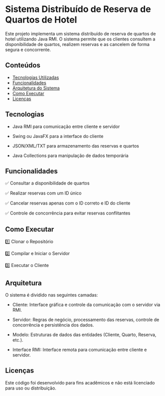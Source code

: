 # Sistema Distribuído de Reserva de Quartos de Hotel

 Este projeto implementa um sistema distribuído de reserva de quartos de hotel utilizando Java RMI. O sistema permite que os clientes consultem a disponibilidade de quartos, realizem reservas e as cancelem de forma segura e concorrente.


## Conteúdos

- [Tecnologias Utilizadas](#Tecnologias)
- [Funcionalidades](#Funcionalidades)
- [Arquitetura do Sistema](#Arquitetura)
- [Como Executar](#Como-Executar)
- [Licenças](#Licenças)

## Tecnologias

- Java RMI para comunicação entre cliente e servidor

- Swing ou JavaFX para a interface do cliente

- JSON/XML/TXT para armazenamento das reservas e quartos

- Java Collections para manipulação de dados temporária

## Funcionalidades
✅ Consultar a disponibilidade de quartos

✅ Realizar reservas com um ID único

✅ Cancelar reservas apenas com o ID correto e ID do cliente

✅ Controle de concorrência para evitar reservas conflitantes

## Como Executar

1️⃣ Clonar o Repositório

2️⃣ Compilar e Iniciar o Servidor

3️⃣ Executar o Cliente

## Arquitetura

O sistema é dividido nas seguintes camadas:

- Cliente: Interface gráfica e controle da comunicação com o servidor via RMI.

- Servidor: Regras de negócio, processamento das reservas, controle de concorrência e persistência dos dados.

- Modelo: Estruturas de dados das entidades (Cliente, Quarto, Reserva, etc.).

- Interface RMI: Interface remota para comunicação entre cliente e servidor.

## Licenças
Este código foi desenvolvido para fins acadêmicos e não está licenciado para uso ou distribuição.
